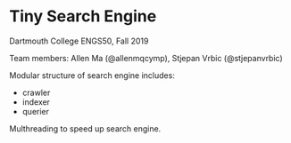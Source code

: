 # Tiny Search Engine

Dartmouth College ENGS50, Fall 2019 

Team members: Allen Ma (@allenmqcymp), Stjepan Vrbic (@stjepanvrbic)

Modular structure of search engine includes:
* crawler
* indexer
* querier

Multhreading to speed up search engine.
